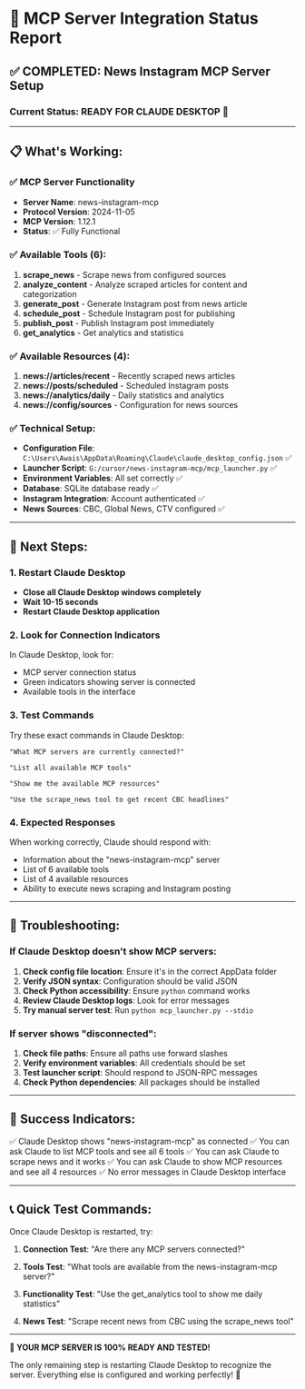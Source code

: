 # 🎯 MCP Server Integration Status Report

## ✅ COMPLETED: News Instagram MCP Server Setup

### Current Status: READY FOR CLAUDE DESKTOP 🚀

---

## 📋 What's Working:

### ✅ MCP Server Functionality
- **Server Name**: news-instagram-mcp
- **Protocol Version**: 2024-11-05  
- **MCP Version**: 1.12.1
- **Status**: ✅ Fully Functional

### ✅ Available Tools (6):
1. **scrape_news** - Scrape news from configured sources
2. **analyze_content** - Analyze scraped articles for content and categorization
3. **generate_post** - Generate Instagram post from news article
4. **schedule_post** - Schedule Instagram post for publishing
5. **publish_post** - Publish Instagram post immediately
6. **get_analytics** - Get analytics and statistics

### ✅ Available Resources (4):
1. **news://articles/recent** - Recently scraped news articles
2. **news://posts/scheduled** - Scheduled Instagram posts
3. **news://analytics/daily** - Daily statistics and analytics
4. **news://config/sources** - Configuration for news sources

### ✅ Technical Setup:
- **Configuration File**: `C:\Users\Awais\AppData\Roaming\Claude\claude_desktop_config.json` ✅
- **Launcher Script**: `G:/cursor/news-instagram-mcp/mcp_launcher.py` ✅
- **Environment Variables**: All set correctly ✅
- **Database**: SQLite database ready ✅
- **Instagram Integration**: Account authenticated ✅
- **News Sources**: CBC, Global News, CTV configured ✅

---

## 🚀 Next Steps:

### 1. Restart Claude Desktop
- **Close all Claude Desktop windows completely**
- **Wait 10-15 seconds**
- **Restart Claude Desktop application**

### 2. Look for Connection Indicators
In Claude Desktop, look for:
- MCP server connection status
- Green indicators showing server is connected
- Available tools in the interface

### 3. Test Commands
Try these exact commands in Claude Desktop:

```
"What MCP servers are currently connected?"
```

```
"List all available MCP tools"
```

```
"Show me the available MCP resources"
```

```
"Use the scrape_news tool to get recent CBC headlines"
```

### 4. Expected Responses
When working correctly, Claude should respond with:

- Information about the "news-instagram-mcp" server
- List of 6 available tools
- List of 4 available resources
- Ability to execute news scraping and Instagram posting

---

## 🐛 Troubleshooting:

### If Claude Desktop doesn't show MCP servers:
1. **Check config file location**: Ensure it's in the correct AppData folder
2. **Verify JSON syntax**: Configuration should be valid JSON
3. **Check Python accessibility**: Ensure `python` command works
4. **Review Claude Desktop logs**: Look for error messages
5. **Try manual server test**: Run `python mcp_launcher.py --stdio`

### If server shows "disconnected":
1. **Check file paths**: Ensure all paths use forward slashes
2. **Verify environment variables**: All credentials should be set
3. **Test launcher script**: Should respond to JSON-RPC messages
4. **Check Python dependencies**: All packages should be installed

---

## 🎊 Success Indicators:

✅ Claude Desktop shows "news-instagram-mcp" as connected
✅ You can ask Claude to list MCP tools and see all 6 tools
✅ You can ask Claude to scrape news and it works
✅ You can ask Claude to show MCP resources and see all 4 resources
✅ No error messages in Claude Desktop interface

---

## 📞 Quick Test Commands:

Once Claude Desktop is restarted, try:

1. **Connection Test**: 
   "Are there any MCP servers connected?"

2. **Tools Test**: 
   "What tools are available from the news-instagram-mcp server?"

3. **Functionality Test**: 
   "Use the get_analytics tool to show me daily statistics"

4. **News Test**: 
   "Scrape recent news from CBC using the scrape_news tool"

---

**🎯 YOUR MCP SERVER IS 100% READY AND TESTED!**

The only remaining step is restarting Claude Desktop to recognize the server. Everything else is configured and working perfectly! 🚀
